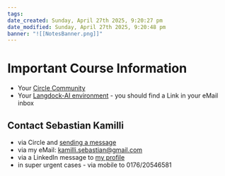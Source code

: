 ```yaml
---
tags: 
date_created: Sunday, April 27th 2025, 9:20:27 pm
date_modified: Sunday, April 27th 2025, 9:20:48 pm
banner: "![[NotesBanner.png]]"
---
```

# Important Course Information

- Your [Circle Community](https://learning-ecosystem.quintsmart.com/c/community/)
- Your [Langdock-AI environment](https://app.langdock.com/chat) - you should find a Link in your eMail inbox

## Contact Sebastian Kamilli
- via Circle and [sending a message](https://learning-ecosystem.quintsmart.com/messages/new)
- via my eMail: kamilli.sebastian@gmail.com
- via a LinkedIn message to [my profile](https://www.linkedin.com/in/sebastiankamilli/)
- in super urgent cases - via mobile to 0176/20546581



